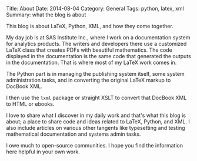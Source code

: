 Title: About
Date: 2014-08-04
Category: General
Tags: python, latex, xml
Summary: what the blog is about

This blog is about LaTeX, Python, XML, and how they come together.

My day job is at SAS Institute Inc., where I work on a documentation system for analytics products. The writers and developers there use a customized LaTeX class that creates PDFs with beautiful mathematics. The code displayed in the documentation is the same code that generated the outputs in the documentation. That is where most of my LaTeX work comes in.

The Python part is in managing the publishing system itself, some system administration tasks, and in converting the original LaTeX markup to DocBook XML.

I then use the `lxml` package or straight XSLT to convert that DocBook XML to HTML or ebooks.

I love to share what I discover in my daily work and that's what this blog is about; a place to share code and ideas related to LaTeX, Python, and XML. I also include articles on various other tangents like typesetting and testing mathematical documentation and systems admin tasks.

I owe much to open-source communities. I hope you find the information here helpful in your own work.



